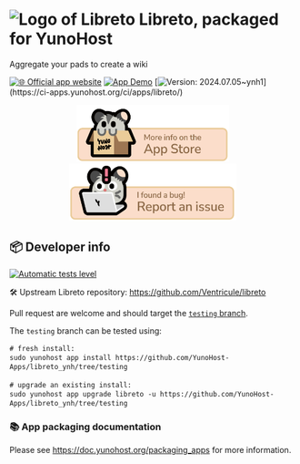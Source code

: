 <!--
N.B.: This README was automatically generated by <https://github.com/YunoHost/apps_tools/blob/main/readme_generator>
It shall NOT be edited by hand.
-->

<h1>
  <img src="https://raw.githubusercontent.com/YunoHost/apps/main/logos/libreto.png" width="32px" alt="Logo of Libreto">
  Libreto, packaged for YunoHost
</h1>

Aggregate your pads to create a wiki

[![🌐 Official app website](https://img.shields.io/badge/Official_app_website-darkgreen?style=for-the-badge)](https://libreto.net)
[![App Demo](https://img.shields.io/badge/App_Demo-blue?style=for-the-badge)](https://libreto.net)
[![Version: 2024.07.05~ynh1](https://img.shields.io/badge/Version-2024.07.05~ynh1-rgba(0,150,0,1)?style=for-the-badge)](https://ci-apps.yunohost.org/ci/apps/libreto/)

<div align="center">
<a href="https://apps.yunohost.org/app/libreto"><img height="100px" src="https://github.com/YunoHost/yunohost-artwork/raw/refs/heads/main/badges/neopossum-badges/badge_more_info_on_the_appstore.svg"/></a>
<a href="https://github.com/YunoHost-Apps/libreto_ynh/issues"><img height="100px" src="https://github.com/YunoHost/yunohost-artwork/raw/refs/heads/main/badges/neopossum-badges/badge_report_an_issue.svg"/></a>
</div>

## 📦 Developer info

[![Automatic tests level](https://apps.yunohost.org/badge/cilevel/libreto)](https://ci-apps.yunohost.org/ci/apps/libreto/)

🛠️ Upstream Libreto repository: <https://github.com/Ventricule/libreto>

Pull request are welcome and should target the [`testing` branch](https://github.com/YunoHost-Apps/libreto_ynh/tree/testing).

The `testing` branch can be tested using:
```
# fresh install:
sudo yunohost app install https://github.com/YunoHost-Apps/libreto_ynh/tree/testing

# upgrade an existing install:
sudo yunohost app upgrade libreto -u https://github.com/YunoHost-Apps/libreto_ynh/tree/testing
```

### 📚 App packaging documentation

Please see <https://doc.yunohost.org/packaging_apps> for more information.